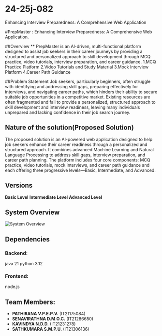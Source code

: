 # 24-25j-082
Enhancing Interview Preparedness: A Comprehensive Web Application

#PrepMaster : Enhancing Interview Preparedness: A Comprehensive Web Application.

##Overview
** PrepMaster is an AI-driven, multi-functional platform designed to assist job seekers in their career journeys by providing a structured and personalized approach to 
skill development through MCQ practice, video tutorials, interview preparation, and career guidance.
  1.MCQ Practice Platform
  2.Video Tutorials and Study Material
  3.Mock Interview Platform
  4.Career Path Guidance

##Problem Statement
Job seekers, particularly beginners, often struggle with identifying and addressing skill gaps, preparing effectively for interviews, and navigating career paths, 
which hinders their ability to secure suitable job opportunities in a competitive market. Existing resources are often fragmented and fail to provide a personalized, 
structured approach to skill development and interview readiness, leaving many individuals unprepared and lacking confidence in their job search journey.

## Nature of the solution(Proposed Solution)
The proposed solution is an AI-powered web application designed to help job seekers enhance their career readiness through a personalized and structured approach. 
It combines advanced Machine Learning and Natural Language Processing to address skill gaps, interview preparation, and career path planning. The platform includes 
four core components: MCQ practice, video tutorials, mock interviews, and career path guidance and each offering three progressive levels—Basic, Intermediate, and Advanced.

## Versions

**Basic Level**
**Intermediate Level**
**Advanced Level**

## System Overview
![System Overview](https://github.com/IT21175084/24-25j-082)

## Dependencies

### Backend:
java 21
python 3.12



### Frontend:
node.js


## Team Members:
- **PATHIRANA V.P.E.P.V.** (IT21175084)
- **SENAVIRATHNA D.M.O.C.** (IT21286650)
- **KAVINDYA N.D.D.** (IT21231278)
- **SATHKUMARA S.M.P.U.** (IT21306136)

